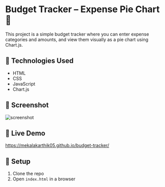 # Budget Tracker – Expense Pie Chart 🎯

This project is a simple budget tracker where you can enter expense categories and amounts, and view them visually as a pie chart using Chart.js.

## 🔧 Technologies Used
- HTML
- CSS
- JavaScript
- Chart.js

## 📸 Screenshot
![screenshot](screenshot.png)

## 🚀 Live Demo
https://mekalakarthik05.github.io/budget-tracker/

## 📂 Setup
1. Clone the repo
2. Open `index.html` in a browser
